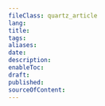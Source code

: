 ```yaml
---
fileClass: quartz_article
lang: 
title: 
tags: 
aliases: 
date: 
description: 
enableToc: 
draft: 
published: 
sourceOfContent: 
---
```

